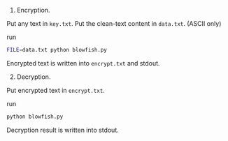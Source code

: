 1. Encryption.

Put any text in `key.txt`. 
Put the clean-text content in `data.txt`. (ASCII only)

run
```bash
FILE=data.txt python blowfish.py
```
Encrypted text is written into `encrypt.txt` and stdout.

2. Decryption.

Put encrypted text in `encrypt.txt`.

run
```bash
python blowfish.py
```

Decryption result is written into stdout.
